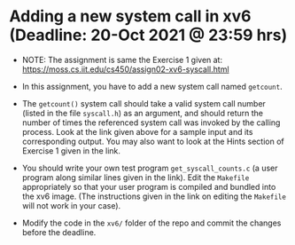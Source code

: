 # Adding a new system call in xv6 (Deadline: 20-Oct 2021 @ 23:59 hrs)

-   NOTE: The assignment is same the Exercise 1 given at: <https://moss.cs.iit.edu/cs450/assign02-xv6-syscall.html>

-   In this assignment, you have to add a new system call named `getcount`.

-   The `getcount()` system call should take a valid system call number (listed in
    the file `syscall.h`) as an argument, and should return the number of times the
    referenced system call was invoked by the calling process. Look at the link
    given above for a sample input and its corresponding output. You may also want
    to look at the Hints section of Exercise 1 given in the link.

-   You should write your own test program `get_syscall_counts.c` (a user program
    along similar lines given in the link). Edit the `Makefile` appropriately so
    that your user program is compiled and bundled into the xv6 image. (The
    instructions given in the link on editing the `Makefile` will not work in your
    case).
    
-   Modify the code in the `xv6/` folder of the repo and commit the changes
    before the deadline.